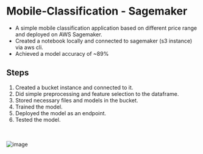 # Mobile-Classification - Sagemaker

- A simple mobile classification application based on different price range and deployed on AWS Sagemaker.
- Created a notebook locally and connected to sagemaker (s3 instance) via aws cli.
- Achieved a model accuracy of ~89%

## Steps
1. Created a bucket instance and connected to it.
2. Did simple preprocessing and feature selection to the dataframe.
3. Stored necessary files and models in the bucket.
4. Trained the model.
5. Deployed the model as an endpoint.
6. Tested the model.

<br><br>
![image](https://github.com/RajKulk16/Mobile-Classification---Sagemaker/assets/74099005/4ea76f5e-44c8-46ab-a7cc-00dbc8f70189)
